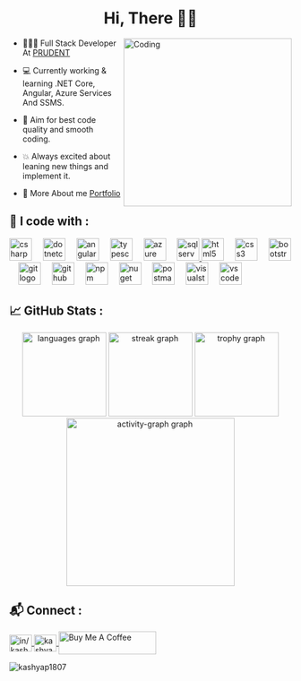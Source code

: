 <h1 align="center">Hi, There <span className="wave" role="img" aria-labelledby="wave">
                  👋🏻
                </span></h1>
                
<img align="right" alt="Coding" width="300" src="https://i.pinimg.com/originals/81/17/8b/81178b47a8598f0c81c4799f2cdd4057.gif">


- 👨🏻‍💻 Full Stack Developer At [PRUDENT](https://www.prudentcorporate.com/home)
  
- 💻 Currently working & learning .NET Core, Angular, Azure Services And SSMS.

- 🎯 Aim for best code quality and smooth coding.

- 💥 Always excited about leaning new things and implement it.

- 📃 More About me [Portfolio](https://kashyappportfolio.netlify.app/)



<h2 align="left">🌱 I code with :</h2>

<div align="left">
  <img src="https://cdn.jsdelivr.net/gh/devicons/devicon/icons/csharp/csharp-original.svg" height="40" alt="csharp logo"  />
  <img width="12" />
  <img src="https://cdn.jsdelivr.net/gh/devicons/devicon/icons/dotnetcore/dotnetcore-original.svg" height="40" alt="dotnetcore logo"  />
  <img width="12" />
  <img src="https://cdn.simpleicons.org/angular/DD0031" height="40" alt="angularjs logo"  />
  <img width="12" />
  <img src="https://cdn.simpleicons.org/typescript/3178C6" height="40" alt="typescript logo"  />
  <img width="12" />
  <img src="https://cdn.jsdelivr.net/gh/devicons/devicon/icons/azure/azure-original.svg" height="40" alt="azure logo"  />
  <img width="12" />
   <a href="https://learn.microsoft.com/en-us/sql/ssms/sql-server-management-studio-ssms" target="_blank" rel="noreferrer">
    <img src="https://www.edureka.co/blog/wp-content/uploads/2019/10/logo.png" alt="sql server management studio" width="40" height="40"/>
  </a>
  <img src="https://cdn.simpleicons.org/html5/E34F26" height="40" alt="html5 logo"  />
  <img width="12" />
  <img src="https://cdn.simpleicons.org/css3/1572B6" height="40" alt="css3 logo"  />
  <img width="12" />
  <img src="https://cdn.simpleicons.org/bootstrap/7952B3" height="40" alt="bootstrap logo"  />
  <img width="12" />
  <img src="https://cdn.jsdelivr.net/gh/devicons/devicon/icons/git/git-original.svg" height="40" alt="git logo"  />
  <img width="12" />
  <img src="https://skillicons.dev/icons?i=github" height="40" alt="github logo"  />
  <img width="12" />
  <img src="https://cdn.jsdelivr.net/gh/devicons/devicon/icons/npm/npm-original-wordmark.svg" height="40" alt="npm logo"  />
  <img width="12" />
  <img src="https://cdn.simpleicons.org/nuget/004880" height="40" alt="nuget logo"  />
  <img width="12" />
  <img src="https://cdn.simpleicons.org/postman/FF6C37" height="40" alt="postman logo"  />
  <img width="12" />
  <img src="https://cdn.jsdelivr.net/gh/devicons/devicon/icons/visualstudio/visualstudio-plain.svg" height="40" alt="visualstudio logo"  />
  <img width="12" />
  <img src="https://cdn.jsdelivr.net/gh/devicons/devicon/icons/vscode/vscode-original.svg" height="40" alt="vscode logo"  />
</div>


<h2 align="left">📈 GitHub Stats :</h2>

<div align="center">
  <img src="https://github-readme-stats.vercel.app/api/top-langs?username=kashyap1807&locale=en&hide_title=false&layout=compact&card_width=320&langs_count=6&theme=nightowl&hide_border=true&order=2" height="150" alt="languages graph"  />
  <img src="https://streak-stats.demolab.com?user=kashyap1807&locale=en&mode=daily&theme=nightowl&hide_border=true&border_radius=10&date_format=j%20M%5B%20Y%5D&order=3" height="150" alt="streak graph"  />
  <img src="https://github-profile-trophy.vercel.app?username=kashyap1807&theme=darkhub&column=-1&row=1&margin-w=8&margin-h=8&no-bg=true&no-frame=true&order=4" height="150" alt="trophy graph"  />
  <img src="https://github-readme-activity-graph.vercel.app/graph?username=kashyap1807&radius=16&theme=nightowl&area=true&order=5&hide_border=true" height="300" alt="activity-graph graph"  />
</div>


<h2 align="left">📬 Connect :</h2>
<p align="left">
  <a href="https://linkedin.com/in/in/kashyap-chudasama-a17a6b238" target="blank">
    <img align="center" src="https://raw.githubusercontent.com/rahuldkjain/github-profile-readme-generator/master/src/images/icons/Social/linked-in-alt.svg" alt="in/kashyap-chudasama-a17a6b238" height="30" width="40" />
  </a>
  <a href="https://x.com/kashyapp_01" target="blank">
    <img align="center" src="https://raw.githubusercontent.com/rahuldkjain/github-profile-readme-generator/master/src/images/icons/Social/twitter.svg" alt="kashyapp_01" height="30" width="40" />
  </a>
  <a href="https://buymeacoffee.com/kashyap1807?new=1" target="_blank">
    <img align="center" src="https://cdn.buymeacoffee.com/buttons/v2/default-orange.png" alt="Buy Me A Coffee" height="41" width="174">
  </a>
</p>

<p align="left"> <img src="https://komarev.com/ghpvc/?username=kashyap1807&label=Profile%20views&color=0e75b6&style=flat" alt="kashyap1807" /> </p>
